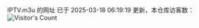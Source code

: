 IPTV.m3u 的网址 已于 2025-03-18 06:19:19 更新，本仓库访客数：![Visitor's Count](https://profile-counter.glitch.me/hero1898_tv/count.svg)
